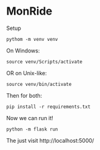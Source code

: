 # MonRide

Setup

    pythom -m venv venv

On Windows:

    source venv/Scripts/activate

OR on Unix-like:

    source venv/bin/activate

Then for both:

    pip install -r requirements.txt

Now we can run it!

    python -m flask run

The just visit http://localhost:5000/
